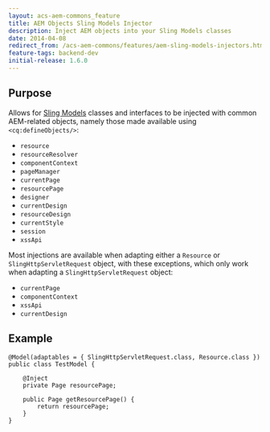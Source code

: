 ```yaml
---
layout: acs-aem-commons_feature
title: AEM Objects Sling Models Injector
description: Inject AEM objects into your Sling Models classes
date: 2014-04-08
redirect_from: /acs-aem-commons/features/aem-sling-models-injectors.html
feature-tags: backend-dev
initial-release: 1.6.0
---
```


## Purpose

Allows for [Sling Models](http://sling.apache.org/documentation/bundles/models.html) classes and interfaces to be injected with common AEM-related objects, namely those made available using `<cq:defineObjects/>`:

* `resource`
* `resourceResolver`
* `componentContext`
* `pageManager`
* `currentPage`
* `resourcePage`
* `designer`
* `currentDesign`
* `resourceDesign`
* `currentStyle`
* `session`
* `xssApi`

Most injections are available when adapting either a `Resource` or `SlingHttpServletRequest` object, with these exceptions, which only work when adapting a `SlingHttpServletRequest` object:

* `currentPage`
* `componentContext`
* `xssApi`
* `currentDesign`

## Example

    @Model(adaptables = { SlingHttpServletRequest.class, Resource.class })
    public class TestModel {

        @Inject
        private Page resourcePage;

        public Page getResourcePage() {
            return resourcePage;
        }
    }
